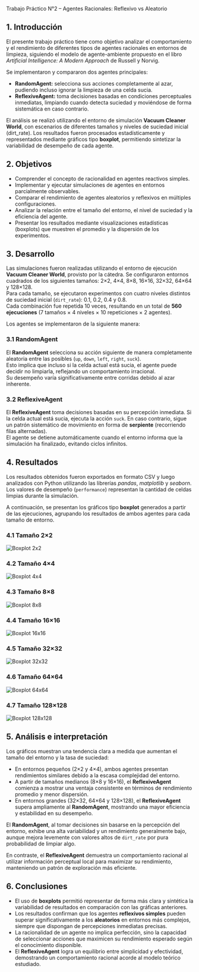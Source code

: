 Trabajo Práctico N°2 – Agentes Racionales: Reflexivo vs Aleatorio

## 1. Introducción

El presente trabajo práctico tiene como objetivo analizar el comportamiento y el rendimiento de diferentes tipos de agentes racionales en entornos de limpieza, siguiendo el modelo de agente-ambiente propuesto en el libro *Artificial Intelligence: A Modern Approach* de Russell y Norvig.  

Se implementaron y compararon dos agentes principales:
- **RandomAgent:** selecciona sus acciones completamente al azar, pudiendo incluso ignorar la limpieza de una celda sucia.
- **ReflexiveAgent:** toma decisiones basadas en condiciones perceptuales inmediatas, limpiando cuando detecta suciedad y moviéndose de forma sistemática en caso contrario.

El análisis se realizó utilizando el entorno de simulación **Vacuum Cleaner World**, con escenarios de diferentes tamaños y niveles de suciedad inicial (dirt_rate). Los resultados fueron procesados estadísticamente y representados mediante gráficos tipo **boxplot**, permitiendo sintetizar la variabilidad de desempeño de cada agente.

## 2. Objetivos

- Comprender el concepto de racionalidad en agentes reactivos simples.  
- Implementar y ejecutar simulaciones de agentes en entornos parcialmente observables.  
- Comparar el rendimiento de agentes aleatorios y reflexivos en múltiples configuraciones.  
- Analizar la relación entre el tamaño del entorno, el nivel de suciedad y la eficiencia del agente.  
- Presentar los resultados mediante visualizaciones estadísticas (boxplots) que muestren el promedio y la dispersión de los experimentos.

## 3. Desarrollo

Las simulaciones fueron realizadas utilizando el entorno de ejecución **Vacuum Cleaner World**, provisto por la cátedra. Se configuraron entornos cuadrados de los siguientes tamaños: 2×2, 4×4, 8×8, 16×16, 32×32, 64×64 y 128×128.  
Para cada tamaño, se ejecutaron experimentos con cuatro niveles distintos de suciedad inicial (`dirt_rate`): 0.1, 0.2, 0.4 y 0.8.  
Cada combinación fue repetida 10 veces, resultando en un total de **560 ejecuciones** (7 tamaños × 4 niveles × 10 repeticiones × 2 agentes).

Los agentes se implementaron de la siguiente manera:

### 3.1 RandomAgent
El **RandomAgent** selecciona su acción siguiente de manera completamente aleatoria entre las posibles (`up`, `down`, `left`, `right`, `suck`).  
Esto implica que incluso si la celda actual está sucia, el agente puede decidir no limpiarla, reflejando un comportamiento irracional.  
Su desempeño varía significativamente entre corridas debido al azar inherente.

### 3.2 ReflexiveAgent
El **ReflexiveAgent** toma decisiones basadas en su percepción inmediata. Si la celda actual está sucia, ejecuta la acción `suck`. En caso contrario, sigue un patrón sistemático de movimiento en forma de **serpiente** (recorriendo filas alternadas).  
El agente se detiene automáticamente cuando el entorno informa que la simulación ha finalizado, evitando ciclos infinitos.

## 4. Resultados

Los resultados obtenidos fueron exportados en formato CSV y luego analizados con Python utilizando las librerías *pandas*, *matplotlib* y *seaborn*.  
Los valores de desempeño (`performance`) representan la cantidad de celdas limpias durante la simulación.

A continuación, se presentan los gráficos tipo **boxplot** generados a partir de las ejecuciones, agrupando los resultados de ambos agentes para cada tamaño de entorno.

### 4.1 Tamaño 2×2
![Boxplot 2x2](images/2x2_boxplot.png)

### 4.2 Tamaño 4×4
![Boxplot 4x4](images/4x4_boxplot.png)

### 4.3 Tamaño 8×8
![Boxplot 8x8](images/8x8_boxplot.png)

### 4.4 Tamaño 16×16
![Boxplot 16x16](images/16x16_boxplot.png)

### 4.5 Tamaño 32×32
![Boxplot 32x32](images/32x32_boxplot.png)

### 4.6 Tamaño 64×64
![Boxplot 64x64](images/64x64_boxplot.png)

### 4.7 Tamaño 128×128
![Boxplot 128x128](images/128x128_boxplot.png)

## 5. Análisis e interpretación

Los gráficos muestran una tendencia clara a medida que aumentan el tamaño del entorno y la tasa de suciedad:

- En entornos pequeños (2×2 y 4×4), ambos agentes presentan rendimientos similares debido a la escasa complejidad del entorno.  
- A partir de tamaños medianos (8×8 y 16×16), el **ReflexiveAgent** comienza a mostrar una ventaja consistente en términos de rendimiento promedio y menor dispersión.  
- En entornos grandes (32×32, 64×64 y 128×128), el **ReflexiveAgent** supera ampliamente al **RandomAgent**, mostrando una mayor eficiencia y estabilidad en su desempeño.  

El **RandomAgent**, al tomar decisiones sin basarse en la percepción del entorno, exhibe una alta variabilidad y un rendimiento generalmente bajo, aunque mejora levemente con valores altos de `dirt_rate` por pura probabilidad de limpiar algo.

En contraste, el **ReflexiveAgent** demuestra un comportamiento racional al utilizar información perceptual local para maximizar su rendimiento, manteniendo un patrón de exploración más eficiente.

## 6. Conclusiones

- El uso de **boxplots** permitió representar de forma más clara y sintética la variabilidad de resultados en comparación con las gráficas anteriores.  
- Los resultados confirman que los agentes **reflexivos simples** pueden superar significativamente a los **aleatorios** en entornos más complejos, siempre que dispongan de percepciones inmediatas precisas.  
- La racionalidad de un agente no implica perfección, sino la capacidad de seleccionar acciones que maximicen su rendimiento esperado según el conocimiento disponible.  
- El **ReflexiveAgent** logra un equilibrio entre simplicidad y efectividad, demostrando un comportamiento racional acorde al modelo teórico estudiado.  

